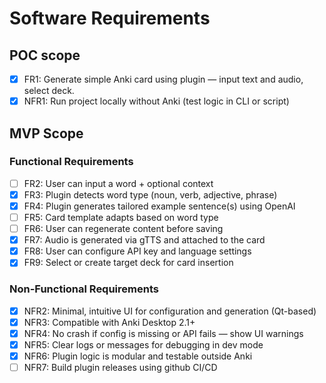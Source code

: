 # Software Requirements

## POC scope
- [X] FR1: Generate simple Anki card using plugin — input text and audio, select deck.
- [X] NFR1: Run project locally without Anki (test logic in CLI or script)

## MVP Scope
### Functional Requirements
- [ ] FR2: User can input a word + optional context
- [X] FR3: Plugin detects word type (noun, verb, adjective, phrase)
- [X] FR4: Plugin generates tailored example sentence(s) using OpenAI
- [ ] FR5: Card template adapts based on word type
- [ ] FR6: User can regenerate content before saving
- [X] FR7: Audio is generated via gTTS and attached to the card
- [X] FR8: User can configure API key and language settings
- [X] FR9: Select or create target deck for card insertion

### Non-Functional Requirements
- [X] NFR2: Minimal, intuitive UI for configuration and generation (Qt-based)
- [X] NFR3: Compatible with Anki Desktop 2.1+
- [X] NFR4: No crash if config is missing or API fails — show UI warnings
- [X] NFR5: Clear logs or messages for debugging in dev mode
- [X] NFR6: Plugin logic is modular and testable outside Anki
- [ ] NFR7: Build plugin releases using github CI/CD